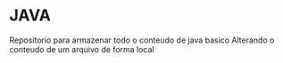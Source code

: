 # JAVA
Repositorio para armazenar todo o conteudo de java basico
Alterando o conteudo de um arquivo de forma local
